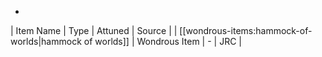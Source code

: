 * 
| Item Name | Type | Attuned | Source |
| [[wondrous-items:hammock-of-worlds|hammock of worlds]] | Wondrous Item | - | JRC |